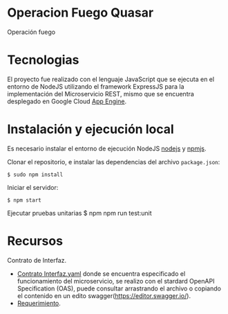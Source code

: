 # Operacion Fuego Quasar
Operación fuego

# Tecnologias
El proyecto fue realizado con el lenguaje JavaScript que se ejecuta en el entorno de NodeJS utilizando el framework ExpressJS para la 
implementación del Microservicio REST, mismo que se encuentra desplegado en Google Cloud [App Engine](https://mision-estrella.el.r.appspot.com).

# Instalación y ejecución local
Es necesario instalar el entorno de ejecución NodeJS  [nodejs](https://nodejs.org/) y [npmjs](https://www.npmjs.com/).

Clonar el repositorio, e instalar las dependencias del archivo `package.json`:

    $ sudo npm install

Iniciar el servidor:

    $ npm start
    
Ejecutar pruebas unitarias
    $ npm npm run test:unit

# Recursos
Contrato de Interfaz.
- [Contrato Interfaz.yaml](https://github.com/avegat/OperacionFuegoQuasar/blob/main/contrato_intefaz.yaml) donde se encuentra especificado el funcionamiento del microservicio, se realizo con el stardard OpenAPI Specification (OAS), puede consultar arrastrando el archivo o copiando el contenido en un edito swagger(https://editor.swagger.io/).
- [Requerimiento](https://github.com/avegat/OperacionFuegoQuasar/blob/main/OperacionFuegodeQuasar.pdf).   
